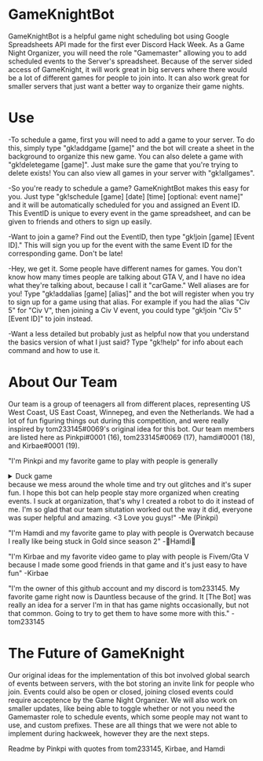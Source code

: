 # GameKnightBot
GameKnightBot is a helpful game night scheduling bot using Google Spreadsheets API made for the first ever Discord Hack Week. As a Game Night Organizer, you will need the role "Gamemaster" allowing you to add scheduled events to the Server's spreadsheet. Because of the server sided access of GameKnight, it will work great in big servers where there would be a lot of different games for people to join into. It can also work great for smaller servers that just want a better way to organize their game nights.

# Use
-To schedule a game, first you will need to add a game to your server. To do this, simply type "gk!addgame [game]" and the bot will create a sheet in the background to organize this new game. You can also delete a game with "gk!deletegame [game]". Just make sure the game that you're trying to delete exists! You can also view all games in your server with "gk!allgames".

-So you're ready to schedule a game? GameKnightBot makes this easy for you. Just type "gk!schedule [game] [date] [time] [optional: event name]" and it will be automatically scheduled for you and assigned an Event ID. This EventID is unique to every event in the game spreadsheet, and can be given to friends and others to sign up easily.

-Want to join a game? Find out the EventID, then type "gk!join [game] [Event ID]." This will sign you up for the event with the same Event ID for the corresponding game. Don't be late!

-Hey, we get it. Some people have different names for games. You don't know how many times people are talking about GTA V, and I have no idea what they're talking about, because I call it "carGame." Well aliases are for you! Type "gk!addalias [game] [alias]" and the bot will register when you try to sign up for a game using that alias. For example if you had the alias "Civ 5" for "Civ V", then joining a Civ V event, you could type "gk!join "Civ 5" [Event ID]" to join instead.

-Want a less detailed but probably just as helpful now that you understand the basics version of what I just said? Type "gk!help" for info about each command and how to use it.

# About Our Team

Our team is a group of teenagers all from different places, representing US West Coast, US East Coast, Winnepeg, and even the Netherlands. We had a lot of fun figuring things out during this competition, and were really inspired by tom233145#0069's original idea for this bot. Our team members are listed here as Pinkpi#0001 (16), tom233145#0069 (17), hamdi#0001 (18), and Kirbae#0001 (19).

"I'm Pinkpi and my favorite game to play with people is generally <details><summary>Duck game</summary><p>and hunniepop</p></details> because we mess around the whole time and try out glitches and it's super fun. I hope this bot can help people stay more organized when creating events. I suck at organization, that's why I created a robot to do it instead of me. I'm so glad that our team situtation worked out the way it did, everyone was super helpful and amazing. <3 Love you guys!" -Me (Pinkpi)

"I'm Hamdi and my favorite game to play with people is Overwatch because I really like being stuck in Gold since season 2" -🧂Hamdi🧂

"I'm Kirbae and my favorite video game to play with people is Fivem/Gta V because I made some good friends in that game and it's just easy to have fun" -Kirbae

"I'm the owner of this github account and my discord is tom233145. My favorite game right now is Dauntless because of the grind. It [The Bot] was really an idea for a server I'm in that has game nights occasionally, but not that common. Going to try to get them to have some more with this." -tom233145

# The Future of GameKnight

Our original ideas for the implementation of this bot involved global search of events between servers, with the bot storing an invite link for people who join. Events could also be open or closed, joining closed events could require acceptence by the Game Night Organizer. We will also work on smaller updates, like being able to toggle whether or not you need the Gamemaster role to schedule events, which some people may not want to use, and custom prefixes. These are all things that we were not able to implement during hackweek, however they are the next steps.

Readme by Pinkpi with quotes from tom233145, Kirbae, and Hamdi
